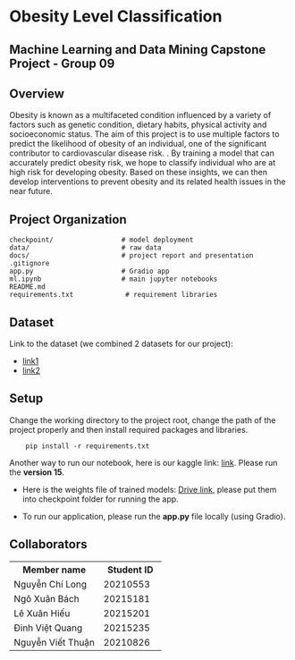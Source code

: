 # Obesity Level Classification
**Machine Learning and Data Mining Capstone Project - Group 09**
---
## Overview
Obesity is known as a multifaceted condition influenced by a variety of factors such as genetic condition, dietary habits, physical activity and socioeconomic status. The aim of this project is to use multiple factors to predict the likelihood of obesity of an individual, one of the significant contributor to cardiovascular disease risk. . By training a model that can accurately predict obesity risk, we hope to classify individual who are at high risk for developing obesity. Based on these insights, we can then develop interventions to prevent obesity and its related health issues in the near future.

## Project Organization

```
checkpoint/                 # model deployment
data/                       # raw data
docs/                       # project report and presentation
.gitignore
app.py                      # Gradio app
ml.ipynb                    # main jupyter notebooks
README.md 
requirements.txt             # requirement libraries
```

## Dataset
Link to the dataset (we combined 2 datasets for our project): 
- [link1](https://www.kaggle.com/datasets/aravindpcoder/obesity-or-cvd-risk-classifyregressorcluster)
- [link2](https://www.kaggle.com/competitions/playground-series-s4e2)

## Setup
Change the working directory to the project root, change the path of the project properly and then install required packages and libraries.
```
    pip install -r requirements.txt
```
Another way to run our notebook, here is our kaggle link: 
[link](https://www.kaggle.com/code/longnguyenchi/ml-project-obesity-prediction-new?scriptVersionId=180279079). Please run the **version 15**.

- Here is the weights file of trained models: [Drive link](...), please put them into checkpoint folder for running the app.

- To run our application, please run the **app.py** file locally (using Gradio).
## Collaborators
<table>
    <tbody>
        <tr>
            <th align="center">Member name</th>
            <th align="center">Student ID</th>
        </tr>
        <tr>
            <td>Nguyễn Chí Long</td>
            <td align="center"> 20210553&nbsp;&nbsp;&nbsp;</td>
        </tr>
        <tr>
            <td>Ngô Xuân Bách</td>
            <td align="center"> 20215181&nbsp;&nbsp;&nbsp;</td>
        </tr>
        <tr>
            <td>Lê Xuân Hiếu</td>
            <td align="center"> 20215201&nbsp;&nbsp;&nbsp;</td>
        </tr>
        <tr>
            <td>Đinh Việt Quang</td>
            <td align="center"> 20215235&nbsp;&nbsp;&nbsp;</td>
        </tr>
        <tr>
            <td>Nguyễn Viết Thuận</td>
            <td align="center"> 20210826&nbsp;&nbsp;&nbsp;</td>
        </tr>
    </tbody>
</table>
